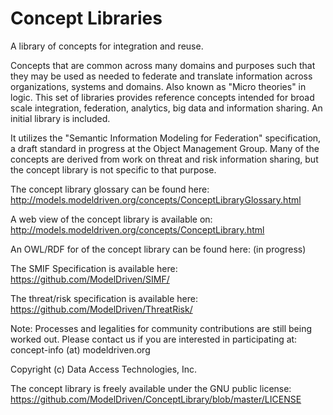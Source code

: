 # Concept Libraries
A library of concepts for integration and reuse.

Concepts that are common across many domains and purposes such that they may be used as needed to federate and translate  information across organizations, systems and domains. Also known as "Micro theories" in logic. This set of libraries provides reference concepts intended for broad scale integration, federation, analytics, big data and information sharing. An initial library is included.

It utilizes the "Semantic Information Modeling for Federation" specification, a draft standard in progress at the Object Management Group.
Many of the concepts are derived from work on threat and risk information sharing, but the concept library is not specific to that purpose.

The concept library glossary can be found here: http://models.modeldriven.org/concepts/ConceptLibraryGlossary.html

A web view of the concept library is available on: http://models.modeldriven.org/concepts/ConceptLibrary.html

An OWL/RDF for of the concept library can be found here: (in progress)

The SMIF Specification is available here: https://github.com/ModelDriven/SIMF/

The threat/risk specification is available here: https://github.com/ModelDriven/ThreatRisk/

Note: Processes and legalities for community contributions are still being worked out. Please contact us if you are interested in participating at: concept-info (at) modeldriven.org

Copyright (c) Data Access Technologies, Inc. 

The concept library is freely available under the GNU public license: https://github.com/ModelDriven/ConceptLibrary/blob/master/LICENSE
